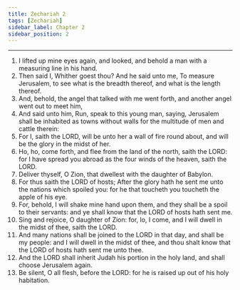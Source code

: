 ```yaml
---
title: Zechariah 2
tags: [Zechariah]
sidebar_label: Chapter 2
sidebar_position: 2
---
```


---
1. I lifted up mine eyes again, and looked, and behold a man with a measuring line in his hand.
2. Then said I, Whither goest thou? And he said unto me, To measure Jerusalem, to see what is the breadth thereof, and what is the length thereof.
3. And, behold, the angel that talked with me went forth, and another angel went out to meet him,
4. And said unto him, Run, speak to this young man, saying, Jerusalem shall be inhabited as towns without walls for the multitude of men and cattle therein:
5. For I, saith the LORD, will be unto her a wall of fire round about, and will be the glory in the midst of her.
6. Ho, ho, come forth, and flee from the land of the north, saith the LORD: for I have spread you abroad as the four winds of the heaven, saith the LORD.
7. Deliver thyself, O Zion, that dwellest with the daughter of Babylon.
8. For thus saith the LORD of hosts; After the glory hath he sent me unto the nations which spoiled you: for he that toucheth you toucheth the apple of his eye.
9. For, behold, I will shake mine hand upon them, and they shall be a spoil to their servants: and ye shall know that the LORD of hosts hath sent me.
10. Sing and rejoice, O daughter of Zion: for, lo, I come, and I will dwell in the midst of thee, saith the LORD.
11. And many nations shall be joined to the LORD in that day, and shall be my people: and I will dwell in the midst of thee, and thou shalt know that the LORD of hosts hath sent me unto thee.
12. And the LORD shall inherit Judah his portion in the holy land, and shall choose Jerusalem again.
13. Be silent, O all flesh, before the LORD: for he is raised up out of his holy habitation.
